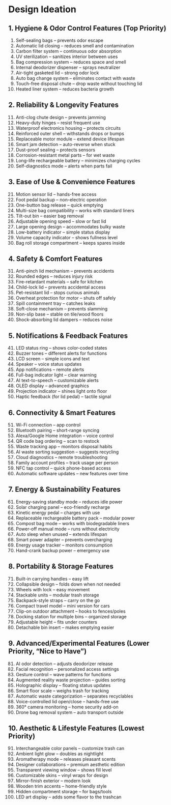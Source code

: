# Design Ideation

## 1. Hygiene & Odor Control Features (Top Priority)
1. Self-sealing bags – prevents odor escape  
2. Automatic lid closing – reduces smell and contamination  
3. Carbon filter system – continuous odor absorption  
4. UV sterilization – sanitizes interior between uses  
5. Bag compression system – reduces space and smell  
6. Internal deodorizer dispenser – sprays neutralizer  
7. Air-tight gasketed lid – strong odor lock  
8. Auto bag change system – eliminates contact with waste  
9. Touch-free disposal chute – drop waste without touching lid  
10. Heated liner system – reduces bacteria growth  

## 2. Reliability & Longevity Features
11. Anti-clog chute design – prevents jamming  
12. Heavy-duty hinges – resist frequent use  
13. Waterproof electronics housing – protects circuits  
14. Reinforced outer shell – withstands drops or bumps  
15. Replaceable motor module – extend device lifespan  
16. Smart jam detection – auto-reverse when stuck  
17. Dust-proof sealing – protects sensors  
18. Corrosion-resistant metal parts – for wet waste  
19. Long-life rechargeable battery – minimizes charging cycles  
20. Self-diagnostics mode – alerts when parts fail  

## 3. Ease of Use & Convenience Features
21. Motion sensor lid – hands-free access  
22. Foot pedal backup – non-electric operation  
23. One-button bag release – quick emptying  
24. Multi-size bag compatibility – works with standard liners  
25. Tilt-out bin – easier bag removal  
26. Adjustable opening speed – slow or fast lid  
27. Large opening design – accommodates bulky waste  
28. Low-battery indicator – simple status display  
29. Volume capacity indicator – shows fullness level  
30. Bag roll storage compartment – keeps spares inside  

## 4. Safety & Comfort Features
31. Anti-pinch lid mechanism – prevents accidents  
32. Rounded edges – reduces injury risk  
33. Fire-retardant materials – safe for kitchen  
34. Child-lock lid – prevents accidental access  
35. Pet-resistant lid – stops curious animals  
36. Overheat protection for motor – shuts off safely  
37. Spill containment tray – catches leaks  
38. Soft-close mechanism – prevents slamming  
39. Non-slip base – stable on tile/wood floors  
40. Shock-absorbing lid dampers – reduces noise  

## 5. Notifications & Feedback Features
41. LED status ring – shows color-coded states  
42. Buzzer tones – different alerts for functions  
43. LCD screen – simple icons and text  
44. Speaker – voice status updates  
45. App notifications – remote alerts  
46. Full-bag indicator light – clear warning  
47. AI text-to-speech – customizable alerts  
48. OLED display – advanced graphics  
49. Projection indicator – shines light onto floor  
50. Haptic feedback (for lid pedal) – tactile signal  

## 6. Connectivity & Smart Features
51. Wi-Fi connection – app control  
52. Bluetooth pairing – short-range syncing  
53. Alexa/Google Home integration – voice control  
54. QR code bag ordering – scan to restock  
55. Waste tracking app – monitors disposal habits  
56. AI waste sorting suggestion – suggests recycling  
57. Cloud diagnostics – remote troubleshooting  
58. Family account profiles – track usage per person  
59. NFC tap control – quick phone-based access  
60. Automatic software updates – new features over time  

## 7. Energy & Sustainability Features
61. Energy-saving standby mode – reduces idle power  
62. Solar charging panel – eco-friendly recharge  
63. Kinetic energy pedal – charges with use  
64. Replaceable rechargeable battery pack – modular power  
65. Compost bag mode – works with biodegradable liners  
66. Power-off manual mode – runs without electricity  
67. Auto sleep when unused – extends lifespan  
68. Smart power adapter – prevents overcharging  
69. Energy usage tracker – monitors consumption  
70. Hand-crank backup power – emergency use  

## 8. Portability & Storage Features
71. Built-in carrying handles – easy lift  
72. Collapsible design – folds down when not needed  
73. Wheels with lock – easy movement  
74. Stackable units – modular trash storage  
75. Backpack-style straps – carry on the go  
76. Compact travel model – mini version for cars  
77. Clip-on outdoor attachment – hooks to fences/poles  
78. Docking station for multiple bins – organized storage  
79. Adjustable height – fits under counters  
80. Detachable bin insert – makes emptying easier  

## 9. Advanced/Experimental Features (Lower Priority, “Nice to Have”)
81. AI odor detection – adjusts deodorizer release  
82. Facial recognition – personalized access settings  
83. Gesture control – wave patterns for functions  
84. Augmented reality waste projection – guides sorting  
85. Holographic display – floating status updates  
86. Smart floor scale – weighs trash for tracking  
87. Automatic waste categorization – separates recyclables  
88. Voice-controlled lid open/close – hands-free use  
89. 360° camera monitoring – home security add-on  
90. Drone bag removal system – auto transport outside  

## 10. Aesthetic & Lifestyle Features (Lowest Priority)
91. Interchangeable color panels – customize trash can  
92. Ambient light glow – doubles as nightlight  
93. Aromatherapy mode – releases pleasant scents  
94. Designer collaborations – premium aesthetic edition  
95. Transparent viewing window – shows fill level  
96. Customizable skins – vinyl wraps for design  
97. Mirror-finish exterior – modern look  
98. Wooden trim accents – home-friendly style  
99. Hidden compartment storage – for bags/tools  
100. LED art display – adds some flavor to the trashcan
